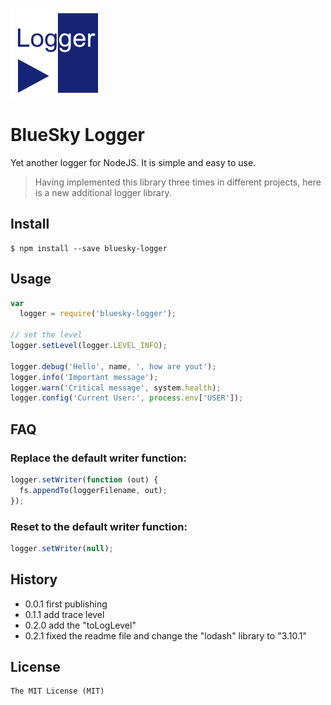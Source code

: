 
![BlueSky Logger](logo.png)

BlueSky Logger
==============

Yet another logger for NodeJS. It is simple and easy to use.

> Having implemented this library three times in different projects, here is a new additional logger library.

Install
-------

```
$ npm install --save bluesky-logger
```

Usage
-----

```js
var
  logger = require('bluesky-logger');

// set the level
logger.setLevel(logger.LEVEL_INFO);

logger.debug('Hello', name, ', how are yout');
logger.info('Important message');
logger.warn('Critical message', system.health);
logger.config('Current User:', process.env['USER']);
```

FAQ
---

### Replace the default writer function:

```js
logger.setWriter(function (out) {
  fs.appendTo(loggerFilename, out);
});
```
### Reset to the default writer function:

```js
logger.setWriter(null);
```


History
-------

* 0.0.1 first publishing
* 0.1.1 add trace level
* 0.2.0 add the "toLogLevel"
* 0.2.1 fixed the readme file and change the "lodash" library to "3.10.1"

License
-------

    The MIT License (MIT)

